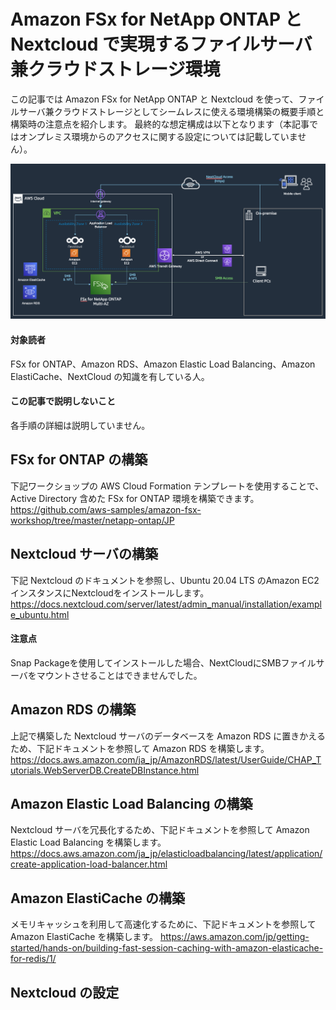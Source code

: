 # Amazon FSx for NetApp ONTAP と Nextcloud で実現するファイルサーバ兼クラウドストレージ環境

この記事では Amazon FSx for NetApp ONTAP と Nextcloud を使って、ファイルサーバ兼クラウドストレージとしてシームレスに使える環境構築の概要手順と構築時の注意点を紹介します。
最終的な想定構成は以下となります（本記事ではオンプレミス環境からのアクセスに関する設定については記載していません）。

![alt](https://github.com/takeucho/til/blob/main/images/fsx-ontap-nextcloud.png)

#### 対象読者
FSx for ONTAP、Amazon RDS、Amazon Elastic Load Balancing、Amazon ElastiCache、NextCloud の知識を有している人。

#### この記事で説明しないこと
各手順の詳細は説明していません。

## FSx for ONTAP の構築
下記ワークショップの AWS Cloud Formation テンプレートを使用することで、Active Directory 含めた FSx for ONTAP 環境を構築できます。
https://github.com/aws-samples/amazon-fsx-workshop/tree/master/netapp-ontap/JP

## Nextcloud サーバの構築
下記 Nextcloud のドキュメントを参照し、Ubuntu 20.04 LTS のAmazon EC2 インスタンスにNextcloudをインストールします。
https://docs.nextcloud.com/server/latest/admin_manual/installation/example_ubuntu.html

#### 注意点
Snap Packageを使用してインストールした場合、NextCloudにSMBファイルサーバをマウントさせることはできませんでした。

## Amazon RDS の構築
上記で構築した Nextcloud サーバのデータベースを Amazon RDS に置きかえるため、下記ドキュメントを参照して Amazon RDS を構築します。
https://docs.aws.amazon.com/ja_jp/AmazonRDS/latest/UserGuide/CHAP_Tutorials.WebServerDB.CreateDBInstance.html

## Amazon Elastic Load Balancing の構築
Nextcloud サーバを冗長化するため、下記ドキュメントを参照して Amazon Elastic Load Balancing を構築します。
https://docs.aws.amazon.com/ja_jp/elasticloadbalancing/latest/application/create-application-load-balancer.html

## Amazon ElastiCache の構築
メモリキャッシュを利用して高速化するために、下記ドキュメントを参照して Amazon ElastiCache を構築します。
https://aws.amazon.com/jp/getting-started/hands-on/building-fast-session-caching-with-amazon-elasticache-for-redis/1/

## Nextcloud の設定
